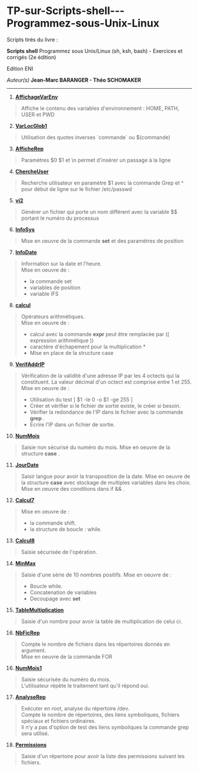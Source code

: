 # TP-sur-Scripts-shell---Programmez-sous-Unix-Linux

Scripts tirés du livre :

__Scripts shell__
Programmez sous Unix/Linux (sh, ksh, bash) - Exercices et corrigés (2e édition)

Edition ENI

*Auteur(s)*
__Jean-Marc BARANGER - Théo SCHOMAKER__

---
1. [__AffichageVarEnv__](https://github.com/digithanh/TP-sur-Scripts-shell---Programmez-sous-Unix-Linux/blob/main/AfficheVarEnv.sh)
> Affiche le contenu des variables d'environnement : HOME, PATH, USER et PWD 

2. [__VarLocGlob1__](https://github.com/digithanh/TP-sur-Scripts-shell---Programmez-sous-Unix-Linux/blob/main/VarLocGlob1.sh)
> Utilisation des quotes inverses \`commande\` ou $(commande)

3. [__AfficheRep__](https://github.com/digithanh/TP-sur-Scripts-shell---Programmez-sous-Unix-Linux/blob/main/AfficheRep.sh)
> Paramètres $0 $1 et \n permet d'insérer un passage à la ligne

4. [__ChercheUser__](https://github.com/digithanh/TP-sur-Scripts-shell---Programmez-sous-Unix-Linux/blob/main/ChercheUser.sh)
> Recherche utilisateur en paramètre $1 avec la commande Grep et ^ pour début de ligne sur le fichier /etc/passwd

5. [__vi2__](https://github.com/digithanh/TP-sur-Scripts-shell---Programmez-sous-Unix-Linux/blob/main/vi2.sh)
> Générer un fichier qui porte un nom différent avec la variable $$ portant le numéro du processus

6. [__InfoSys__](https://github.com/digithanh/TP-sur-Scripts-shell---Programmez-sous-Unix-Linux/blob/main/InfoSys.sh)
> Mise en oeuvre de la commande __set__ et des paramètres de position

7. [__InfoDate__](https://github.com/digithanh/TP-sur-Scripts-shell---Programmez-sous-Unix-Linux/blob/main/InfoDate.sh)
> Information sur la date et l'heure.<br/>
> Mise en oeuvre de :
> - la commande set
> - variables de position
> - variable IFS

8. [__calcul__](https://github.com/digithanh/TP-sur-Scripts-shell---Programmez-sous-Unix-Linux/blob/main/calcul.sh)
> Opérateurs arithmétiques.<br/>
> Mise en oeuvre de :
> - calcul avec la commande __expr__ peut être remplacée par (( expression arithmétique ))
> - caractère d'échapement pour la multiplication \* 
> - Mise en place de la structure case

9. [__VerifAddrIP__](https://github.com/digithanh/TP-sur-Scripts-shell---Programmez-sous-Unix-Linux/blob/main/VerifAddrIP.sh)
> Vérification de la validité d'une adresse IP par les 4 octects qui la constituent. La valeur décimal d'un octect est comprise entre 1 et 255.
> Mise en oeuvre de :
> - Utilisation du test [ $1 -le 0 -o $1 -ge 255 ]
> - Créer et vérifier si le fichier de sortie existe, le créer si besoin.
> - Vérifier la redondance de l'IP dans le fichier avec la commande __grep__ .
> - Ecrire l'IP dans un fichier de sortie. 

10. [__NumMois__](https://github.com/digithanh/TP-sur-Scripts-shell---Programmez-sous-Unix-Linux/blob/main/NumMois.sh)
> Saisie non sécurisé du numéro du mois.
> Mise en oeuvre de la structure __case__ .

11. [__JourDate__](https://github.com/digithanh/TP-sur-Scripts-shell---Programmez-sous-Unix-Linux/blob/main/JourDate.sh)
> Saisir langue pour avoir la transposition de la date.
> Mise en oeuvre de la structure __case__ avec stockage de multiples variables dans les choix.
> Mise en oeuvre des conditions dans if && .

12. [__Calcul7__](https://github.com/digithanh/TP-sur-Scripts-shell---Programmez-sous-Unix-Linux/blob/main/Calcul7.sh)
> Mise en oeuvre de :
> - la commande shift.
> - la structure de boucle : while. 

13. [__Calcul8__](https://github.com/digithanh/TP-sur-Scripts-shell---Programmez-sous-Unix-Linux/blob/main/Calcul8.sh)
> Saisie sécurisée de l'opération.

14. [__MinMax__](https://github.com/digithanh/TP-sur-Scripts-shell---Programmez-sous-Unix-Linux/blob/main/MinMax.sh)
> Saisie d'une série de 10 nombres positifs.
> Mise en oeuvre de :
> - Boucle while.
> - Concatenation de variables
> - Decoupage avec __set__

15. [__TableMultiplication__](https://github.com/digithanh/TP-sur-Scripts-shell---Programmez-sous-Unix-Linux/blob/main/TableMultiplication.sh)
> Saisie d'un nombre pour avoir la table de multiplication de celui ci.

16. [__NbFicRep__](https://github.com/digithanh/TP-sur-Scripts-shell---Programmez-sous-Unix-Linux/blob/main/NbFicRep.sh)
> Compte le nombre de fichiers dans les répertoires donnés en argument.<br/>
> Mise en oeuvre de la commande FOR

16. [__NumMois1__](https://github.com/digithanh/TP-sur-Scripts-shell---Programmez-sous-Unix-Linux/blob/main/NumMois1.sh)
> Saisie sécurisée du numéro du mois.<br/>
> L'utilisateur répète le traitement tant qu'il répond oui.

17. [__AnalyseRep__](https://github.com/digithanh/TP-sur-Scripts-shell---Programmez-sous-Unix-Linux/blob/main/AnalyseRep.sh)
> Exécuter en root, analyse du répertoire /dev.<br/>
> Compte le nombre de répertoires, des liens symboliques, fichiers spéciaux et fichiers ordinaires.<br/>
> Il n'y a pas d'option de test des liens symboliques la commande grep sera utilisé.<br/>

18. [__Permissions__](https://github.com/digithanh/TP-sur-Scripts-shell---Programmez-sous-Unix-Linux/blob/main/Permissions.sh)
> Saisie d'un répertoire pour avoir la liste des permissions suivant les fichiers.<br/>
